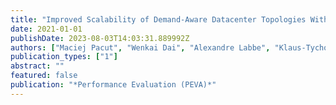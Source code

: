 ```yaml
---
title: "Improved Scalability of Demand-Aware Datacenter Topologies With Minimal Route Lengths and Congestion"
date: 2021-01-01
publishDate: 2023-08-03T14:03:31.889992Z
authors: ["Maciej Pacut", "Wenkai Dai", "Alexandre Labbe", "Klaus-Tycho Foerster", "Stefan Schmid"]
publication_types: ["1"]
abstract: ""
featured: false
publication: "*Performance Evaluation (PEVA)*"
---
```


